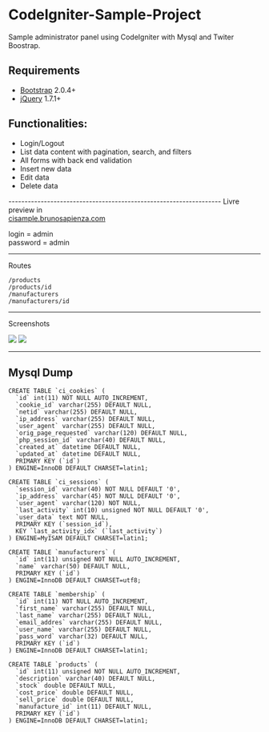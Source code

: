 CodeIgniter-Sample-Project
==========================

Sample administrator panel using CodeIgniter with Mysql and Twiter Boostrap.

<h2>Requirements</h2>
<ul>
<li>
<a href="http://twitter.github.com/bootstrap/" target="_blank">Bootstrap</a> 2.0.4+</li>
<li>
<a href="http://jquery.com/" target="_blank">jQuery</a> 1.7.1+</li>
</ul>


<h2>Functionalities:</h2>

<ul>
  <li>Login/Logout</li>
  <li>List data content with pagination, search, and filters</li>
  <li>All forms with back end validation</li>
  <li>Insert new data</li>
  <li>Edit data</li>
  <li>Delete data</li>
</ul>
------------------------------------------------------------------
Livre preview in<br />
<a href="http://cisample.brunosapienza.com" target="blank">cisample.brunosapienza.com</a>

login = admin <br />
password =  admin

------------------------------------------------------------------

Routes 

```
/products
/products/id
/manufacturers
/manufacturers/id
```

------------------------------------------------------------------

Screenshots

<img src="http://cl.ly/image/040F053a0v07/Screen%20Shot%202013-03-19%20at%203.35.55%20PM.png"/>

<img src="http://cl.ly/image/3o1I3i3z0C0F/Screen%20Shot%202013-03-19%20at%203.40.43%20PM.png"/>

------------------------------------------------------------------

<h2>Mysql Dump</h2>

```
CREATE TABLE `ci_cookies` (
  `id` int(11) NOT NULL AUTO_INCREMENT,
  `cookie_id` varchar(255) DEFAULT NULL,
  `netid` varchar(255) DEFAULT NULL,
  `ip_address` varchar(255) DEFAULT NULL,
  `user_agent` varchar(255) DEFAULT NULL,
  `orig_page_requested` varchar(120) DEFAULT NULL,
  `php_session_id` varchar(40) DEFAULT NULL,
  `created_at` datetime DEFAULT NULL,
  `updated_at` datetime DEFAULT NULL,
  PRIMARY KEY (`id`)
) ENGINE=InnoDB DEFAULT CHARSET=latin1;

CREATE TABLE `ci_sessions` (
  `session_id` varchar(40) NOT NULL DEFAULT '0',
  `ip_address` varchar(45) NOT NULL DEFAULT '0',
  `user_agent` varchar(120) NOT NULL,
  `last_activity` int(10) unsigned NOT NULL DEFAULT '0',
  `user_data` text NOT NULL,
  PRIMARY KEY (`session_id`),
  KEY `last_activity_idx` (`last_activity`)
) ENGINE=MyISAM DEFAULT CHARSET=latin1;

CREATE TABLE `manufacturers` (
  `id` int(11) unsigned NOT NULL AUTO_INCREMENT,
  `name` varchar(50) DEFAULT NULL,
  PRIMARY KEY (`id`)
) ENGINE=InnoDB DEFAULT CHARSET=utf8;

CREATE TABLE `membership` (
  `id` int(11) NOT NULL AUTO_INCREMENT,
  `first_name` varchar(255) DEFAULT NULL,
  `last_name` varchar(255) DEFAULT NULL,
  `email_addres` varchar(255) DEFAULT NULL,
  `user_name` varchar(255) DEFAULT NULL,
  `pass_word` varchar(32) DEFAULT NULL,
  PRIMARY KEY (`id`)
) ENGINE=InnoDB DEFAULT CHARSET=latin1;

CREATE TABLE `products` (
  `id` int(11) unsigned NOT NULL AUTO_INCREMENT,
  `description` varchar(40) DEFAULT NULL,
  `stock` double DEFAULT NULL,
  `cost_price` double DEFAULT NULL,
  `sell_price` double DEFAULT NULL,
  `manufacture_id` int(11) DEFAULT NULL,
  PRIMARY KEY (`id`)
) ENGINE=InnoDB DEFAULT CHARSET=latin1;

```
